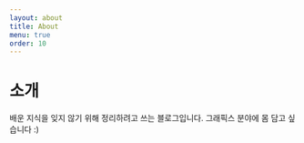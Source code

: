 ```yaml
---
layout: about
title: About
menu: true
order: 10
---
```


# 소개

배운 지식을 잊지 않기 위해 정리하려고 쓰는 블로그입니다. 그래픽스 분야에 몸 담고 싶습니다 :)  

<!-- *  -->


